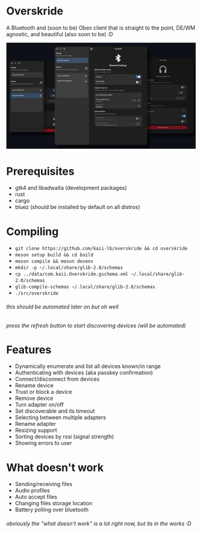 # Overskride
A Bluetooth and (soon to be) Obex client that is straight to the point, DE/WM agnostic, and beautiful (also soon to be) :D

![Screenshot](/assets/images/overskride.png)

# Prerequisites
- gtk4 and libadwaita (development packages)
- rust
- cargo
- bluez (should be installed by default on all distros)

# Compiling
- `git clone https://github.com/kaii-lb/overskride && cd overskride`
- `meson setup build && cd build`
- `meson compile && meson devenv`
- `mkdir -p ~/.local/share/glib-2.0/schemas`
- `cp ../data/com.kaii.Overskride.gschema.xml ~/.local/share/glib-2.0/schemas`
- `glib-compile-schemas ~/.local/share/glib-2.0/schemas`
- `./src/overskride`

###### this should be automated later on but oh well
###### press the refresh button to start discovering devices (will be automated)

# Features
- Dynamically enumerate and list all devices known/in range 
- Authenticating with devices (aka passkey confirmation)
- Connect/disconnect from devices
- Rename device
- Trust or block a device
- Remove device
- Turn adapter on/off
- Set discoverable and its timeout
- Selecting between multiple adapters
- Rename adapter 
- Resizing support 
- Sorting devices by rssi (signal strength)
- Showing errors to user

# What doesn't work
- Sending/receiving files
- Audio profiles
- Auto accept files
- Changing files storage location
- Battery polling over bluetooth

###### obviously the "what doesn't work" is a lot right now, but its in the works :D

